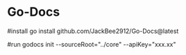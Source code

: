 # Go-Docs

#install 
go install github.com/JackBee2912/Go-Docs@latest

#run
godocs init --sourceRoot="../core" --apiKey="xxx.xx"
